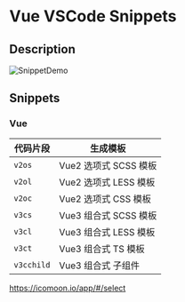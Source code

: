 # Vue VSCode Snippets

## Description

![SnippetDemo](https://s3-us-west-2.amazonaws.com/s.cdpn.io/28963/SnippetDemo.gif)

## Snippets

### Vue

| 代码片段   | 生成模板              |
| ---------- | --------------------- |
| `v2os`     | Vue2 选项式 SCSS 模板 |
| `v2ol`     | Vue2 选项式 LESS 模板 |
| `v2oc`     | Vue2 选项式 CSS 模板  |
| `v3cs`     | Vue3 组合式 SCSS 模板 |
| `v3cl`     | Vue3 组合式 LESS 模板 |
| `v3ct`     | Vue3 组合式 TS 模板   |
| `v3cchild` | Vue3 组合式 子组件    |

<https://icomoon.io/app/#/select>